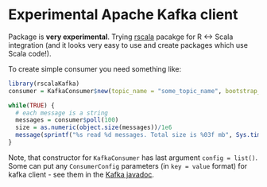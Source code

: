 
# Experimental Apache Kafka client

Package is **very experimental**. Trying [rscala](https://dahl-git.byu.edu/dahl/rscala) pacakge for R <-> Scala integration (and it looks very easy to use and create packages which use Scala code!).

To create simple consumer you need something like:
```r
library(rscalaKafka)
consumer = KafkaConsumer$new(topic_name = "some_topic_name", bootstrap_servers = "localhost:9092", group_id = "some_group_id")

while(TRUE) {
  # each message is a string
  messages = consumer$poll(100)
  size = as.numeric(object.size(messages))/1e6
  message(sprintf("%s read %d messages. Total size is %03f mb", Sys.time(), length(messages), size))
}
```
Note, that constructor for `KafkaConsumer` has last argument `config = list()`. Some can put any `ConsumerConfig` parameters (in `key = value` format) for kafka client - see them in the [Kafka javadoc](https://kafka.apache.org/0100/javadoc/index.html?org/apache/kafka/clients/consumer/ConsumerConfig.html).
